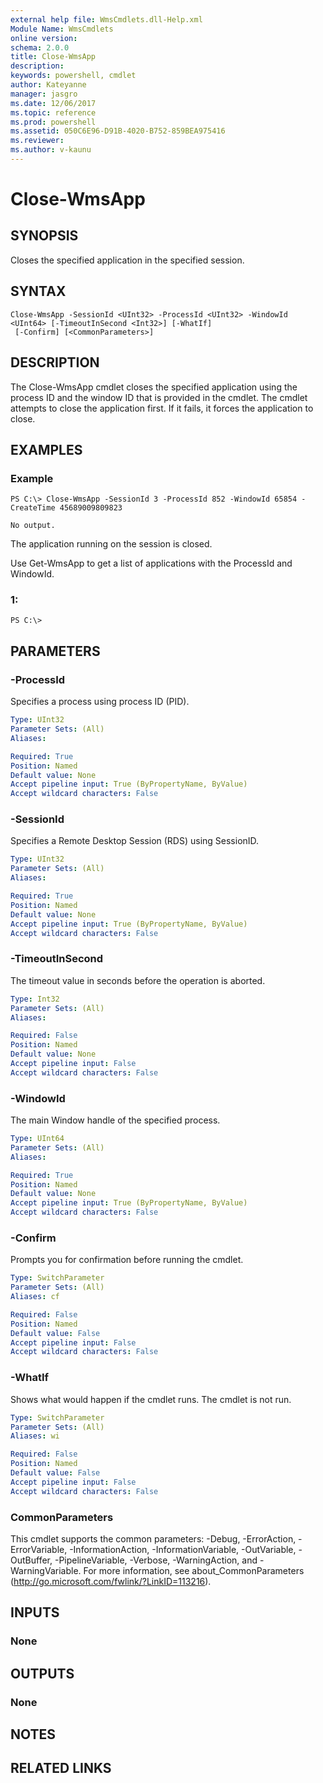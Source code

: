 ```yaml
---
external help file: WmsCmdlets.dll-Help.xml
Module Name: WmsCmdlets
online version: 
schema: 2.0.0
title: Close-WmsApp
description: 
keywords: powershell, cmdlet
author: Kateyanne
manager: jasgro
ms.date: 12/06/2017
ms.topic: reference
ms.prod: powershell
ms.assetid: 050C6E96-D91B-4020-B752-859BEA975416
ms.reviewer:
ms.author: v-kaunu
---
```


# Close-WmsApp

## SYNOPSIS
Closes the specified application in the specified session.

## SYNTAX

```
Close-WmsApp -SessionId <UInt32> -ProcessId <UInt32> -WindowId <UInt64> [-TimeoutInSecond <Int32>] [-WhatIf]
 [-Confirm] [<CommonParameters>]
```

## DESCRIPTION
The Close-WmsApp cmdlet closes the specified application using the process ID and the window ID that is provided in the cmdlet.
The cmdlet attempts to close the application first.
If it fails, it forces the application to close.

## EXAMPLES

### Example
```
PS C:\> Close-WmsApp -SessionId 3 -ProcessId 852 -WindowId 65854 -CreateTime 45689009809823

No output.
```

The application running on the session is closed. 

 Use Get-WmsApp to get a list of applications with the ProcessId and WindowId.

### 1:
```
PS C:\>
```

## PARAMETERS

### -ProcessId
Specifies a process using process ID (PID).

```yaml
Type: UInt32
Parameter Sets: (All)
Aliases: 

Required: True
Position: Named
Default value: None
Accept pipeline input: True (ByPropertyName, ByValue)
Accept wildcard characters: False
```

### -SessionId
Specifies a Remote Desktop Session (RDS) using SessionID.

```yaml
Type: UInt32
Parameter Sets: (All)
Aliases: 

Required: True
Position: Named
Default value: None
Accept pipeline input: True (ByPropertyName, ByValue)
Accept wildcard characters: False
```

### -TimeoutInSecond
The timeout value in seconds before the operation is aborted.

```yaml
Type: Int32
Parameter Sets: (All)
Aliases: 

Required: False
Position: Named
Default value: None
Accept pipeline input: False
Accept wildcard characters: False
```

### -WindowId
The main Window handle of the specified process.

```yaml
Type: UInt64
Parameter Sets: (All)
Aliases: 

Required: True
Position: Named
Default value: None
Accept pipeline input: True (ByPropertyName, ByValue)
Accept wildcard characters: False
```

### -Confirm
Prompts you for confirmation before running the cmdlet.

```yaml
Type: SwitchParameter
Parameter Sets: (All)
Aliases: cf

Required: False
Position: Named
Default value: False
Accept pipeline input: False
Accept wildcard characters: False
```

### -WhatIf
Shows what would happen if the cmdlet runs.
The cmdlet is not run.

```yaml
Type: SwitchParameter
Parameter Sets: (All)
Aliases: wi

Required: False
Position: Named
Default value: False
Accept pipeline input: False
Accept wildcard characters: False
```

### CommonParameters
This cmdlet supports the common parameters: -Debug, -ErrorAction, -ErrorVariable, -InformationAction, -InformationVariable, -OutVariable, -OutBuffer, -PipelineVariable, -Verbose, -WarningAction, and -WarningVariable. For more information, see about_CommonParameters (http://go.microsoft.com/fwlink/?LinkID=113216).

## INPUTS

### None

## OUTPUTS

### None

## NOTES

## RELATED LINKS

